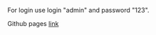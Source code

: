 For login use login "admin" and password "123".

Github pages <a href="https://gbigbig1.github.io/to-do-list.github.io/">link</a>
